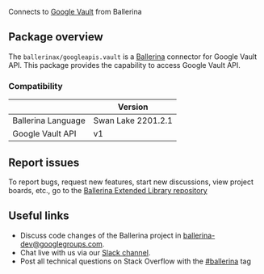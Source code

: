Connects to [Google Vault](https://developers.google.com/vault/reference/rest) from Ballerina

## Package overview
The `ballerinax/googleapis.vault` is a [Ballerina](https://ballerina.io/) connector for Google Vault API.
This package provides the capability to access Google Vault API.

### Compatibility
|                    | Version         |
|--------------------|-----------------|
| Ballerina Language | Swan Lake 2201.2.1| 
| Google Vault API   | v1              |

## Report issues
To report bugs, request new features, start new discussions, view project boards, etc., go to the [Ballerina Extended Library repository](https://github.com/ballerina-platform/ballerina-extended-library)

## Useful links
- Discuss code changes of the Ballerina project in [ballerina-dev@googlegroups.com](mailto:ballerina-dev@googlegroups.com).
- Chat live with us via our [Slack channel](https://ballerina.io/community/slack/).
- Post all technical questions on Stack Overflow with the [#ballerina](https://stackoverflow.com/questions/tagged/ballerina) tag
